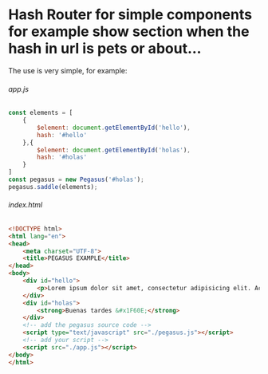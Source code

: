 # Hash Router for simple components for example show section when the hash in url is pets or about...

The use is very simple, for example:

###### app.js
```javascript
const elements = [
	{
		$element: document.getElementById('hello'),
		hash: '#hello'
	},{
		$element: document.getElementById('holas'),
		hash: '#holas'
	}
]
const pegasus = new Pegasus('#holas');
pegasus.saddle(elements);
```
###### index.html

```html
<!DOCTYPE html>
<html lang="en">
<head>
	<meta charset="UTF-8">
	<title>PEGASUS EXAMPLE</title>
</head>
<body>
	<div id="hello">
		<p>Lorem ipsum dolor sit amet, consectetur adipisicing elit. Accusamus aperiam praesentium tempora labore at, eos, distinctio autem, culpa id assumenda consequatur a architecto quod dolore illo ex blanditiis iusto reiciendis.</p>
	</div>
	<div id="holas">
		<strong>Buenas tardes &#x1F60E;</strong>
	</div>
	<!-- add the pegasus source code -->
	<script type="text/javascript" src="./pegasus.js"></script>
	<!-- add your script -->
	<script src="./app.js"></script>
</body>
</html>
```

